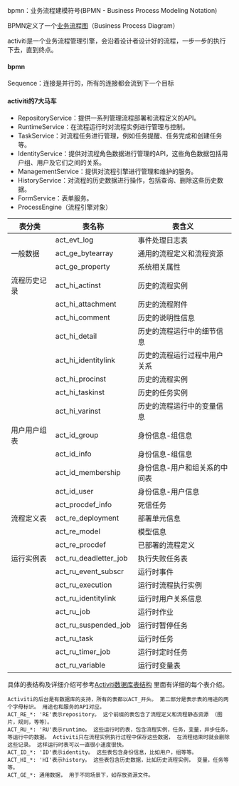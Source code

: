 bpmn：业务流程建模符号(BPMN - Business Process Modeling Notation)

BPMN定义了一个[业务流程图](https://baike.baidu.com/item/业务流程图)（Business Process Diagram）

activiti是一个业务流程管理引擎，会沿着设计者设计好的流程，一步一步的执行下去，直到终点。

#### bpmn

Sequence：连接是并行的，所有的连接都会流到下一个目标



#### activiti的7大马车

- RepositoryService：提供一系列管理流程部署和流程定义的API。
- RuntimeService：在流程运行时对流程实例进行管理与控制。
- TaskService：对流程任务进行管理，例如任务提醒、任务完成和创建任务等。
- IdentityService：提供对流程角色数据进行管理的API，这些角色数据包括用户组、用户及它们之间的关系。
- ManagementService：提供对流程引擎进行管理和维护的服务。
- HistoryService：对流程的历史数据进行操作，包括查询、删除这些历史数据。
- FormService：表单服务。
- ProcessEngine（流程引擎对象）

| 表分类       | 表名称                | 表含义                        |
| ------------ | --------------------- | ----------------------------- |
|              | act_evt_log           | 事件处理日志表                |
| 一般数据     | act_ge_bytearray      | 通用的流程定义和流程资源      |
|              | act_ge_property       | 系统相关属性                  |
| 流程历史记录 | act_hi_actinst        | 历史的流程实例                |
|              | act_hi_attachment     | 历史的流程附件                |
|              | act_hi_comment        | 历史的说明性信息              |
|              | act_hi_detail         | 历史的流程运行中的细节信息    |
|              | act_hi_identitylink   | 历史的流程运行过程中用户关系  |
|              | act_hi_procinst       | 历史的流程实例                |
|              | act_hi_taskinst       | 历史的任务实例                |
|              | act_hi_varinst        | 历史的流程运行中的变量信息    |
| 用户用户组表 | act_id_group          | 身份信息-组信息               |
|              | act_id_info           | 身份信息-组信息               |
|              | act_id_membership     | 身份信息-用户和组关系的中间表 |
|              | act_id_user           | 身份信息-用户信息             |
|              | act_procdef_info      | 死信任务                      |
| 流程定义表   | act_re_deployment     | 部署单元信息                  |
|              | act_re_model          | 模型信息                      |
|              | act_re_procdef        | 已部署的流程定义              |
| 运行实例表   | act_ru_deadletter_job | 执行失败任务表                |
|              | act_ru_event_subscr   | 运行时事件                    |
|              | act_ru_execution      | 运行时流程执行实例            |
|              | act_ru_identitylink   | 运行时用户关系信息            |
|              | act_ru_job            | 运行时作业                    |
|              | act_ru_suspended_job  | 运行时暂停任务                |
|              | act_ru_task           | 运行时任务                    |
|              | act_ru_timer_job      | 运行时定时任务                |
|              | act_ru_variable       | 运行时变量表                  |

具体的表结构及详细介绍可参考[Activiti数据库表结构](https://links.jianshu.com/go?to=https%3A%2F%2Fblog.csdn.net%2Fhj7jay%2Farticle%2Fdetails%2F51302829) 里面有详细的每个表介绍。

```
Activiti的后台是有数据库的支持，所有的表都以ACT_开头。 第二部分是表示表的用途的两个字母标识。 用途也和服务的API对应。
ACT_RE_*: 'RE'表示repository。 这个前缀的表包含了流程定义和流程静态资源 （图片，规则，等等）。
ACT_RU_*: 'RU'表示runtime。 这些运行时的表，包含流程实例，任务，变量，异步任务，等运行中的数据。 Activiti只在流程实例执行过程中保存这些数据， 在流程结束时就会删除这些记录。 这样运行时表可以一直很小速度很快。
ACT_ID_*: 'ID'表示identity。 这些表包含身份信息，比如用户，组等等。
ACT_HI_*: 'HI'表示history。 这些表包含历史数据，比如历史流程实例， 变量，任务等等。
ACT_GE_*: 通用数据， 用于不同场景下，如存放资源文件。
```

